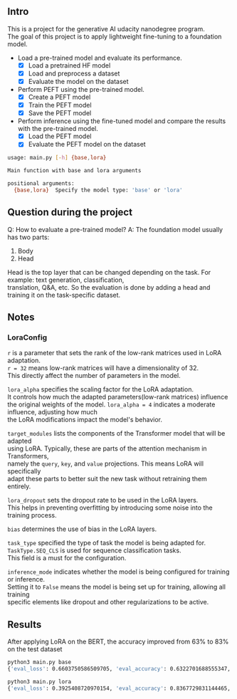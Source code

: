 ## Intro
This is a project for the generative AI udacity nanodegree program. <br>
The goal of this project is to apply lightweight fine-tuning to a foundation model. <br>

- Load a pre-trained model and evaluate its performance.
  - [x] Load a pretrained HF model
  - [x] Load and preprocess a dataset
  - [x] Evaluate the model on the dataset
- Perform PEFT using the pre-trained model.
  - [x] Create a PEFT model
  - [x] Train the PEFT model
  - [x] Save the PEFT model
- Perform inference using the fine-tuned model and compare the results with the pre-trained model.
  - [x] Load the PEFT model
  - [x] Evaluate the PEFT model on the dataset

```bash
usage: main.py [-h] {base,lora}

Main function with base and lora arguments

positional arguments:
  {base,lora}  Specify the model type: 'base' or 'lora'
```

## Question during the project
Q: How to evaluate a pre-trained model?
A: The foundation model usually has two parts:
1. Body
2. Head

Head is the top layer that can be changed depending on the task. For example: text generation, classification, <br>
translation, Q&A, etc. So the evaluation is done by adding a head and training it on the task-specific dataset. <br>

## Notes
### LoraConfig
`r` is a parameter that sets the rank of the low-rank matrices used in LoRA adaptation. <br>
`r = 32` means low-rank matrices will have a dimensionality of 32. <br>
This directly affect the number of parameters in the model. <br>

`lora_alpha` specifies the scaling factor for the LoRA adaptation. <br>
It controls how much the adapted parameters(low-rank matrices) influence the original
weights of the model. `lora_alpha = 4` indicates a moderate influence, adjusting how much <br>
the LoRA modifications impact the model's behavior. <br>

`target_modules` lists the components of the Transformer model that will be adapted <br>
using LoRA. Typically, these are parts of the attention mechanism in Transformers, <br>
namely the `query`, `key`, and `value` projections. This means LoRA will specifically <br>
adapt these parts to better suit the new task without retraining them entirely. <br>

`lora_dropout` sets the dropout rate to be used in the LoRA layers. <br>
This helps in preventing overfitting by introducing some noise into the training process. <br>

`bias` determines the use of bias in the LoRA layers. <br>

`task_type` specified the type of task the model is being adapted for. <br>
`TaskType.SEQ_CLS` is used for sequence classification tasks. <br>
This field is a must for the configuration. <br>

`inference_mode` indicates whether the model is being configured for training or inference. <br>
Setting it to `False` means the model is being set up for training, allowing all training <br>
specific elements like dropout and other regularizations to be active. <br>

## Results
After applying LoRA on the BERT, the accuracy improved from 63% to 83% on the test dataset
```bash
python3 main.py base
{'eval_loss': 0.6603750586509705, 'eval_accuracy': 0.6322701688555347, 'eval_runtime': 2.6918, 'eval_samples_per_second': 396.011, 'eval_steps_per_second': 6.315}

python3 main.py lora
{'eval_loss': 0.3925408720970154, 'eval_accuracy': 0.8367729831144465, 'eval_runtime': 3.805, 'eval_samples_per_second': 280.156, 'eval_steps_per_second': 4.468}
```